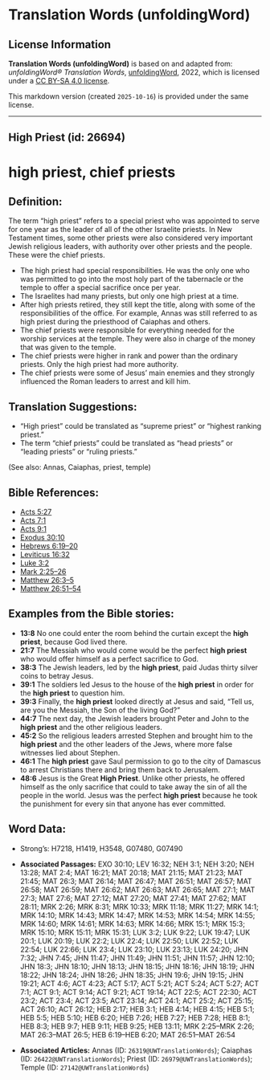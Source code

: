 # Translation Words (unfoldingWord)

## License Information

**Translation Words (unfoldingWord)** is based on and adapted from: _unfoldingWord® Translation Words_, [unfoldingWord](https://unfoldingword.org/utw), 2022, which is licensed under a [CC BY-SA 4.0 license](https://creativecommons.org/licenses/by-sa/4.0/legalcode.en).

This markdown version (created `2025-10-16`) is provided under the same license.



--------------------------------

## High Priest (id: 26694)

high priest, chief priests
==========================

Definition:
-----------

The term “high priest” refers to a special priest who was appointed to serve for one year as the leader of all of the other Israelite priests. In New Testament times, some other priests were also considered very important Jewish religious leaders, with authority over other priests and the people. These were the chief priests.

* The high priest had special responsibilities. He was the only one who was permitted to go into the most holy part of the tabernacle or the temple to offer a special sacrifice once per year.
* The Israelites had many priests, but only one high priest at a time.
* After high priests retired, they still kept the title, along with some of the responsibilities of the office. For example, Annas was still referred to as high priest during the priesthood of Caiaphas and others.
* The chief priests were responsible for everything needed for the worship services at the temple. They were also in charge of the money that was given to the temple.
* The chief priests were higher in rank and power than the ordinary priests. Only the high priest had more authority.
* The chief priests were some of Jesus’ main enemies and they strongly influenced the Roman leaders to arrest and kill him.

Translation Suggestions:
------------------------

* “High priest” could be translated as “supreme priest” or “highest ranking priest.”
* The term “chief priests” could be translated as “head priests” or “leading priests” or “ruling priests.”

(See also: Annas, Caiaphas, priest, temple)

Bible References:
-----------------

* [Acts 5:27](https://ref.ly/Acts5:27)
* [Acts 7:1](https://ref.ly/Acts7:1)
* [Acts 9:1](https://ref.ly/Acts9:1)
* [Exodus 30:10](https://ref.ly/Exod30:10)
* [Hebrews 6:19–20](https://ref.ly/Heb6:19-Heb6:20)
* [Leviticus 16:32](https://ref.ly/Lev16:32)
* [Luke 3:2](https://ref.ly/Luke3:2)
* [Mark 2:25–26](https://ref.ly/Mark2:25-Mark2:26)
* [Matthew 26:3–5](https://ref.ly/Matt26:3-Matt26:5)
* [Matthew 26:51–54](https://ref.ly/Matt26:51-Matt26:54)

Examples from the Bible stories:
--------------------------------

* **13:8** No one could enter the room behind the curtain except the **high priest**, because God lived there.
* **21:7** The Messiah who would come would be the perfect **high priest** who would offer himself as a perfect sacrifice to God.
* **38:3** The Jewish leaders, led by the **high priest**, paid Judas thirty silver coins to betray Jesus.
* **39:1** The soldiers led Jesus to the house of the **high priest** in order for the **high priest** to question him.
* **39:3** Finally, the **high priest** looked directly at Jesus and said, “Tell us, are you the Messiah, the Son of the living God?”
* **44:7** The next day, the Jewish leaders brought Peter and John to the **high priest** and the other religious leaders.
* **45:2** So the religious leaders arrested Stephen and brought him to the **high priest** and the other leaders of the Jews, where more false witnesses lied about Stephen.
* **46:1** The **high priest** gave Saul permission to go to the city of Damascus to arrest Christians there and bring them back to Jerusalem.
* **48:6** Jesus is the Great **High Priest**. Unlike other priests, he offered himself as the only sacrifice that could to take away the sin of all the people in the world. Jesus was the perfect **high priest** because he took the punishment for every sin that anyone has ever committed.

Word Data:
----------

* Strong’s: H7218, H1419, H3548, G07480, G07490

* **Associated Passages:** EXO 30:10; LEV 16:32; NEH 3:1; NEH 3:20; NEH 13:28; MAT 2:4; MAT 16:21; MAT 20:18; MAT 21:15; MAT 21:23; MAT 21:45; MAT 26:3; MAT 26:14; MAT 26:47; MAT 26:51; MAT 26:57; MAT 26:58; MAT 26:59; MAT 26:62; MAT 26:63; MAT 26:65; MAT 27:1; MAT 27:3; MAT 27:6; MAT 27:12; MAT 27:20; MAT 27:41; MAT 27:62; MAT 28:11; MRK 2:26; MRK 8:31; MRK 10:33; MRK 11:18; MRK 11:27; MRK 14:1; MRK 14:10; MRK 14:43; MRK 14:47; MRK 14:53; MRK 14:54; MRK 14:55; MRK 14:60; MRK 14:61; MRK 14:63; MRK 14:66; MRK 15:1; MRK 15:3; MRK 15:10; MRK 15:11; MRK 15:31; LUK 3:2; LUK 9:22; LUK 19:47; LUK 20:1; LUK 20:19; LUK 22:2; LUK 22:4; LUK 22:50; LUK 22:52; LUK 22:54; LUK 22:66; LUK 23:4; LUK 23:10; LUK 23:13; LUK 24:20; JHN 7:32; JHN 7:45; JHN 11:47; JHN 11:49; JHN 11:51; JHN 11:57; JHN 12:10; JHN 18:3; JHN 18:10; JHN 18:13; JHN 18:15; JHN 18:16; JHN 18:19; JHN 18:22; JHN 18:24; JHN 18:26; JHN 18:35; JHN 19:6; JHN 19:15; JHN 19:21; ACT 4:6; ACT 4:23; ACT 5:17; ACT 5:21; ACT 5:24; ACT 5:27; ACT 7:1; ACT 9:1; ACT 9:14; ACT 9:21; ACT 19:14; ACT 22:5; ACT 22:30; ACT 23:2; ACT 23:4; ACT 23:5; ACT 23:14; ACT 24:1; ACT 25:2; ACT 25:15; ACT 26:10; ACT 26:12; HEB 2:17; HEB 3:1; HEB 4:14; HEB 4:15; HEB 5:1; HEB 5:5; HEB 5:10; HEB 6:20; HEB 7:26; HEB 7:27; HEB 7:28; HEB 8:1; HEB 8:3; HEB 9:7; HEB 9:11; HEB 9:25; HEB 13:11; MRK 2:25–MRK 2:26; MAT 26:3–MAT 26:5; HEB 6:19–HEB 6:20; MAT 26:51–MAT 26:54
* **Associated Articles:** Annas (ID: `26319@UWTranslationWords`); Caiaphas (ID: `26422@UWTranslationWords`); Priest (ID: `26979@UWTranslationWords`); Temple (ID: `27142@UWTranslationWords`)

